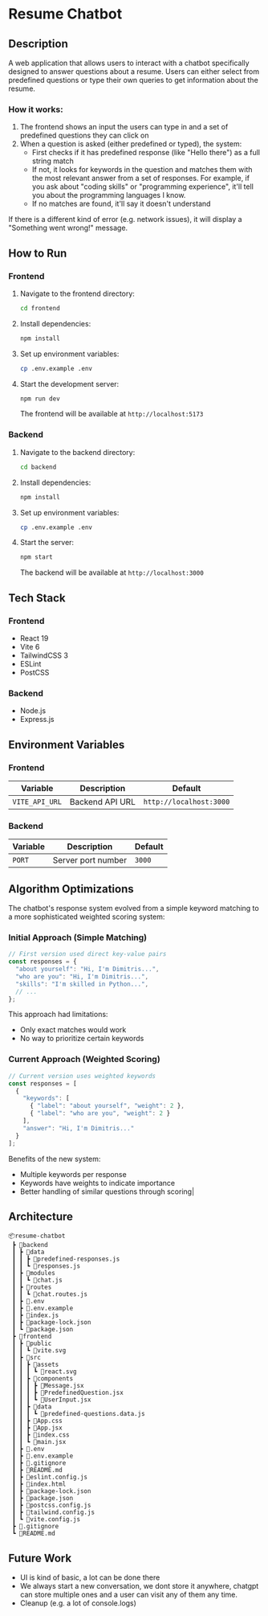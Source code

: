 # Resume Chatbot

## Description
A web application that allows users to interact with a chatbot specifically designed to answer questions about a resume. Users can either select from predefined questions or type their own queries to get information about the resume. 

### How it works:
1. The frontend shows an input the users can type in and a set of predefined questions they can click on
2. When a question is asked (either predefined or typed), the system:
   - First checks if it has predefined response (like "Hello there") as a full string match
   - If not, it looks for keywords in the question and matches them with the most relevant answer from a set of responses. For example, if you ask about "coding skills" or "programming experience", it'll tell you about the programming languages I know.
   - If no matches are found, it'll say it doesn't understand

If there is a different kind of error (e.g. network issues), it will display a "Something went wrong!" message.

## How to Run

### Frontend
1. Navigate to the frontend directory:
   ```bash
   cd frontend
   ```
2. Install dependencies:
   ```bash
   npm install
   ```
3. Set up environment variables:
   ```bash
   cp .env.example .env
   ```
4. Start the development server:
   ```bash
   npm run dev
   ```
   The frontend will be available at `http://localhost:5173`

### Backend
1. Navigate to the backend directory:
   ```bash
   cd backend
   ```
2. Install dependencies:
   ```bash
   npm install
   ```
3. Set up environment variables:
   ```bash
   cp .env.example .env
   ```
4. Start the server:
   ```bash
   npm start
   ```
   The backend will be available at `http://localhost:3000`

## Tech Stack

### Frontend
- React 19
- Vite 6
- TailwindCSS 3
- ESLint
- PostCSS

### Backend
- Node.js
- Express.js

## Environment Variables

### Frontend
| Variable | Description | Default |
|----------|-------------|---------|
| `VITE_API_URL` | Backend API URL | `http://localhost:3000` |

### Backend
| Variable | Description | Default |
|----------|-------------|---------|
| `PORT` | Server port number | `3000` |

## Algorithm Optimizations
The chatbot's response system evolved from a simple keyword matching to a more sophisticated weighted scoring system:

### Initial Approach (Simple Matching)
```javascript
// First version used direct key-value pairs
const responses = {
  "about yourself": "Hi, I'm Dimitris...",
  "who are you": "Hi, I'm Dimitris...",
  "skills": "I'm skilled in Python...",
  // ...
};
```
This approach had limitations:
- Only exact matches would work
- No way to prioritize certain keywords

### Current Approach (Weighted Scoring)
```javascript
// Current version uses weighted keywords
const responses = [
  {
    "keywords": [
      { "label": "about yourself", "weight": 2 },
      { "label": "who are you", "weight": 2 }
    ],
    "answer": "Hi, I'm Dimitris..."
  }
];
```
Benefits of the new system:
- Multiple keywords per response
- Keywords have weights to indicate importance
- Better handling of similar questions through scoring|

## Architecture
```
📦resume-chatbot
 ┣ 📂backend
 ┃ ┣ 📂data
 ┃ ┃ ┣ 📜predefined-responses.js
 ┃ ┃ ┗ 📜responses.js
 ┃ ┣ 📂modules
 ┃ ┃ ┗ 📜chat.js
 ┃ ┣ 📂routes
 ┃ ┃ ┗ 📜chat.routes.js
 ┃ ┣ 📜.env
 ┃ ┣ 📜.env.example
 ┃ ┣ 📜index.js
 ┃ ┣ 📜package-lock.json
 ┃ ┗ 📜package.json
 ┣ 📂frontend
 ┃ ┣ 📂public
 ┃ ┃ ┗ 📜vite.svg
 ┃ ┣ 📂src
 ┃ ┃ ┣ 📂assets
 ┃ ┃ ┃ ┗ 📜react.svg
 ┃ ┃ ┣ 📂components
 ┃ ┃ ┃ ┣ 📜Message.jsx
 ┃ ┃ ┃ ┣ 📜PredefinedQuestion.jsx
 ┃ ┃ ┃ ┗ 📜UserInput.jsx
 ┃ ┃ ┣ 📂data
 ┃ ┃ ┃ ┗ 📜predefined-questions.data.js
 ┃ ┃ ┣ 📜App.css
 ┃ ┃ ┣ 📜App.jsx
 ┃ ┃ ┣ 📜index.css
 ┃ ┃ ┗ 📜main.jsx
 ┃ ┣ 📜.env
 ┃ ┣ 📜.env.example
 ┃ ┣ 📜.gitignore
 ┃ ┣ 📜README.md
 ┃ ┣ 📜eslint.config.js
 ┃ ┣ 📜index.html
 ┃ ┣ 📜package-lock.json
 ┃ ┣ 📜package.json
 ┃ ┣ 📜postcss.config.js
 ┃ ┣ 📜tailwind.config.js
 ┃ ┗ 📜vite.config.js
 ┣ 📜.gitignore
 ┗ 📜README.md
```

## Future Work
- UI is kind of basic, a lot can be done there
- We always start a new conversation, we dont store it anywhere, chatgpt can store multiple ones and a user can visit any of them any time.
- Cleanup (e.g. a lot of console.logs)